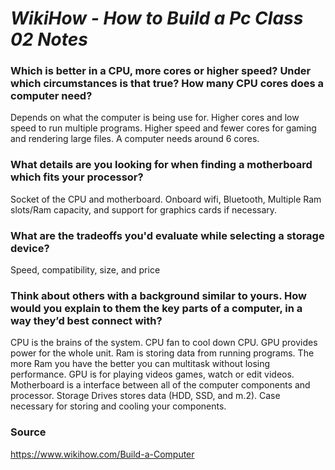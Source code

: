 # *WikiHow - How to Build a Pc Class 02 Notes*
### Which is better in a CPU, more cores or higher speed? Under which circumstances is that true? How many CPU cores does a computer need?
Depends on what the computer is being use for. Higher cores and low speed to run multiple programs. Higher speed and fewer cores for gaming and rendering large files. A computer needs around 6 cores.
### What details are you looking for when finding a motherboard which fits your processor?
Socket of the CPU and motherboard.
Onboard wifi, Bluetooth, Multiple Ram slots/Ram capacity, and support for graphics cards if necessary.
### What are the tradeoffs you'd evaluate while selecting a storage device?
Speed, compatibility, size, and price
### Think about others with a background similar to yours. How would you explain to them the key parts of a computer, in a way they’d best connect with?
CPU is the brains of the system. CPU fan to cool down CPU. GPU provides power for the whole unit. Ram is storing data from running programs. The more Ram you have the better you can multitask without losing performance. GPU is for playing videos games, watch or edit videos. Motherboard is a interface between all of the computer components and processor. Storage Drives stores data (HDD, SSD, and m.2). Case necessary for storing and cooling your components.
### Source
https://www.wikihow.com/Build-a-Computer
